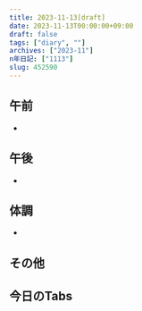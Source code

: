 ```yaml
---
title: 2023-11-13[draft]
date: 2023-11-13T00:00:00+09:00
draft: false
tags: ["diary", ""]
archives: ["2023-11"]
n年日記: ["1113"]
slug: 452590
---
```

## 午前
- 
## 午後
- 
## 体調
- 
## その他
## 今日のTabs